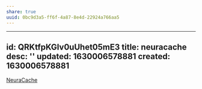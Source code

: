```yaml
---
share: true
uuid: 0bc9d3a5-ff6f-4a87-8e4d-22924a766aa5
---
```

---
id: QRKtfpKGIv0uUhet05mE3
title: neuracache
desc: ''
updated: 1630006578881
created: 1630006578881
---

[NeuraCache](https://neuracache.com/)
